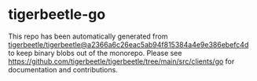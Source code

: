 # tigerbeetle-go
This repo has been automatically generated from
[tigerbeetle/tigerbeetle@a2366a6c26eac5ab94f815384a4e9e386ebefc4d](https://github.com/tigerbeetle/tigerbeetle/commit/a2366a6c26eac5ab94f815384a4e9e386ebefc4d)
to keep binary blobs out of the monorepo.
Please see
<https://github.com/tigerbeetle/tigerbeetle/tree/main/src/clients/go>
for documentation and contributions.